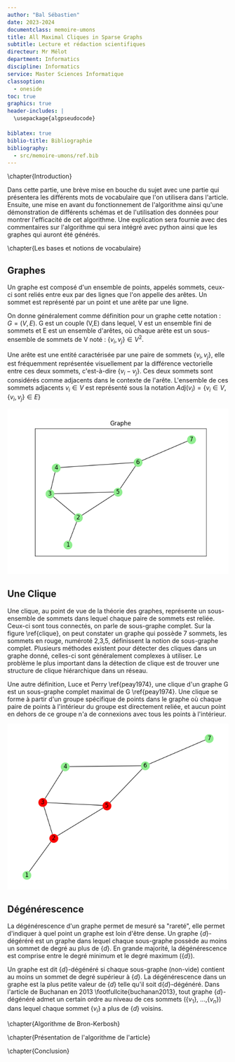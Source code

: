 ```yaml
---
author: "Bal Sébastien"
date: 2023-2024
documentclass: memoire-umons
title: All Maximal Cliques in Sparse Graphs
subtitle: Lecture et rédaction scientifiques
directeur: Mr Mélot
department: Informatics
discipline: Informatics
service: Master Sciences Informatique
classoption:
  - oneside
toc: true
graphics: true
header-includes: |
  \usepackage{algpseudocode}

biblatex: true
biblio-title: Bibliographie
bibliography:
  - src/memoire-umons/ref.bib
---
```


\chapter{Introduction}

Dans cette partie, une brève mise en bouche du sujet avec une partie qui présentera les différents mots de vocabulaire que l'on utilisera dans l'article. Ensuite, une mise en avant du fonctionnement de l'algorithme ainsi qu'une démonstration de différents schémas et de l'utilisation des données pour montrer l'efficacité de cet algorithme. Une explication sera fournie avec des commentaires sur l'algorithme qui sera intégré avec python ainsi que les graphes qui auront été générés.

\chapter{Les bases et notions de vocabulaire}

## Graphes
Un graphe est composé d'un ensemble de points, appelés sommets, ceux-ci sont reliés entre eux par des lignes que l'on appelle des arêtes. Un sommet est représenté par un point et une arête par une ligne.

On donne généralement comme définition pour un graphe cette notation : $G = (V,E)$.
G est un couple (V,E) dans lequel, V est un ensemble fini de sommets et E est un ensemble d'arêtes, où chaque arête est un sous-ensemble de sommets de V noté : $\{v_{i}, v_{j}\} \in V^2$.

Une arête est une entité caractérisée par une paire de sommets $\{v_{i}, v_{j}\}$, elle est fréquemment représentée visuellement par la différence vectorielle entre ces deux sommets, c'est-à-dire $\{v_{i} - v_{j}\}$. Ces deux sommets sont considérés comme adjacents dans le contexte de l'arête. L'ensemble de ces sommets adjacents ${v_{i}} \in V$ est représenté sous la notation $Adj(v_{i}) = \{v_{i} \in V, \{v_{i},v_{j}\} \in E\}$

![Représentation d'un graphe \label{graphe}](src/memoire-umons/images_graph/graphe_1.png)
 

## Une Clique

Une clique, au point de vue de la théorie des graphes, représente un sous-ensemble de sommets dans lequel chaque paire de sommets est reliée. Ceux-ci sont tous connectés, on parle de sous-graphe complet. Sur la figure \ref{clique}, on peut constater un graphe qui possède 7 sommets, les sommets en rouge, numéroté 2,3,5, définissent la notion de sous-graphe complet. Plusieurs méthodes existent pour détecter des cliques dans un graphe donné, celles-ci sont généralement complexes à utiliser. Le problème le plus important dans la détection de clique est de trouver une structure de clique hiérarchique dans un réseau. 

Une autre définition, Luce et Perry \ref{peay1974}, une clique d'un graphe G est un sous-graphe complet maximal de G \ref{peay1974}. Une clique se forme à partir d'un groupe spécifique de points dans le graphe où chaque paire de points à l'intérieur du groupe est directement reliée, et aucun point en dehors de ce groupe n'a de connexions avec tous les points à l'intérieur.

![Représentation d'une Clique \label{clique}](src/memoire-umons/images_graph/clique_1.png)

## Dégénérescence 

La dégénérescence d'un graphe permet de mesuré sa "rareté", elle permet d'indiquer à quel point un graphe est loin d'être dense. Un graphe $\{d\}$-dégéréré est un graphe dans lequel chaque sous-graphe possède au moins un sommet de degré au plus de $\{d\}$. En grande majorité, la dégénérescence est comprise entre le degré minimum et le degré maximum ($\{d\}$).

Un graphe est dit $\{d\}$-dégénéré si chaque sous-graphe (non-vide) contient au moins un sommet de degré supérieur à $\{d\}$. La dégénérescence dans un graphe est la plus petite valeur de $\{d\}$ telle qu'il soit d$\{d\}$-dégénéré. Dans l'article de Buchanan en 2013 \footfullcite{buchanan2013}, tout graphe $\{d\}$-dégénéré admet un certain ordre au niveau de ces sommets ($\{v_{1}\}$, ...,$\{v_{n}\}$) dans lequel chaque sommet $\{v_{i}\}$ a plus de $\{d\}$ voisins.



\chapter{Algorithme de Bron-Kerbosh}

\chapter{Présentation de l'algorithme de l'article}

\chapter{Conclusion}
